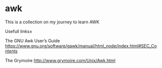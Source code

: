# awk
This is a collection on my journey to learn AWK

Usefull links±

The GNU Awk User’s Guide
https://www.gnu.org/software/gawk/manual/html_node/index.html#SEC_Contents

The Grymoire
http://www.grymoire.com/Unix/Awk.html
